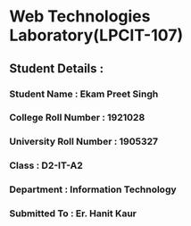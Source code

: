 #   Web Technologies Laboratory(LPCIT-107)

## Student Details : 
### Student Name : Ekam Preet Singh
### College Roll Number : 1921028
### University Roll Number : 1905327
###  Class : D2-IT-A2
### Department :  Information Technology
### Submitted To : Er. Hanit Kaur
